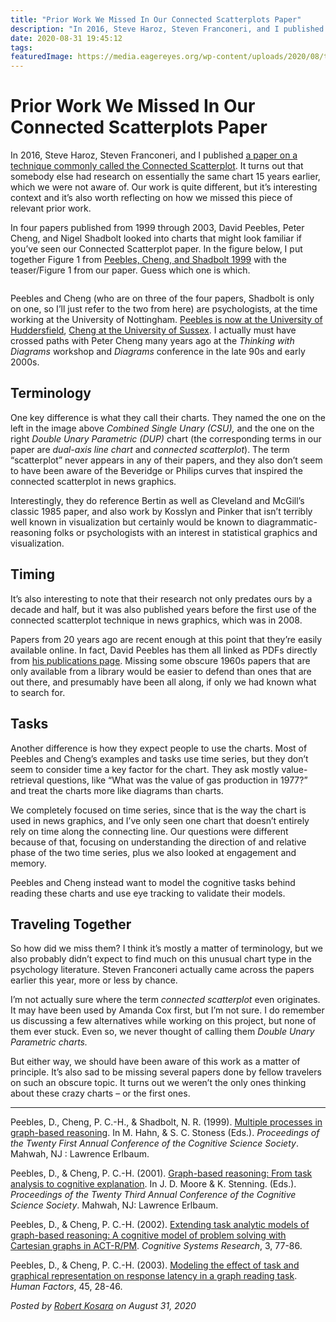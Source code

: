 ```yaml
---
title: "Prior Work We Missed In Our Connected Scatterplots Paper"
description: "In 2016, Steve Haroz, Steven Franconeri, and I published a paper on a technique commonly called the Connected Scatterplot. It turns out that somebody else had research on essentially the same chart 15 years earlier, which we were not aware of. Our work is quite different, but it’s interesting context and it’s also worth reflecting on how we missed this piece of relevant prior work."
date: 2020-08-31 19:45:12
tags: 
featuredImage: https://media.eagereyes.org/wp-content/uploads/2020/08/teasers.png
---
```


# Prior Work We Missed In Our Connected Scatterplots Paper

In 2016, Steve Haroz, Steven Franconeri, and I published <a href="/papers/the-connected-scatterplot-for-presenting-paired-time-series" data-type="post" data-id="9076">a paper on a technique commonly called the Connected Scatterplot</a>. It turns out that somebody else had research on essentially the same chart 15 years earlier, which we were not aware of. Our work is quite different, but it’s interesting context and it’s also worth reflecting on how we missed this piece of relevant prior work.

In four papers published from 1999 through 2003, David Peebles, Peter Cheng, and Nigel Shadbolt looked into charts that might look familiar if you’ve seen our Connected Scatterplot paper. In the figure below, I put together Figure 1 from <a href="https://peebles.sdfeu.org/papers/pee_che_sha1999.pdf">Peebles, Cheng, and Shadbolt 1999</a> with the teaser/Figure 1 from our paper. Guess which one is which.

<figure class="wp-block-image size-large"><img src="https://media.eagereyes.org/wp-content/uploads/2020/08/teasers-1320x1320.png" alt="" class="wp-image-44159"/></figure>

Peebles and Cheng (who are on three of the four papers, Shadbolt is only on one, so I’ll just refer to the two from here) are psychologists, at the time working at the University of Nottingham. <a href="https://pure.hud.ac.uk/en/persons/david-peebles/publications/">Peebles is now at the University of Huddersfield</a>, <a href="http://users.sussex.ac.uk/~peterch/">Cheng at the University of Sussex</a>. I actually must have crossed paths with Peter Cheng many years ago at the <em>Thinking with Diagrams</em> workshop and <em>Diagrams</em> conference in the late 90s and early 2000s.

## Terminology

One key difference is what they call their charts. They named the one on the left in the image above <em>Combined Single Unary (CSU),</em> and the one on the right <em>Double Unary Parametric (DUP)</em> chart (the corresponding terms in our paper are <em>dual-axis line chart</em> and <em>connected scatterplot</em>). The term “scatterplot” never appears in any of their papers, and they also don’t seem to have been aware of the Beveridge or Philips curves that inspired the connected scatterplot in news graphics.

Interestingly, they do reference Bertin as well as Cleveland and McGill’s classic 1985 paper, and also work by Kosslyn and Pinker that isn’t terribly well known in visualization but certainly would be known to diagrammatic-reasoning folks or psychologists with an interest in statistical graphics and visualization.

## Timing

It’s also interesting to note that their research not only predates ours by a decade and half, but it was also published years before the first use of the connected scatterplot technique in news graphics, which was in 2008.

Papers from 20 years ago are recent enough at this point that they’re easily available online. In fact, David Peebles has them all linked as PDFs directly from <a href="https://peebles.sdfeu.org/pubs.html">his publications page</a>. Missing some obscure 1960s papers that are only available from a library would be easier to defend than ones that are out there, and presumably have been all along, if only we had known what to search for.

## Tasks

Another difference is how they expect people to use the charts. Most of Peebles and Cheng’s examples and tasks use time series, but they don’t seem to consider time a key factor for the chart. They ask mostly value-retrieval questions, like “What was the value of gas production in 1977?” and treat the charts more like diagrams than charts.

We completely focused on time series, since that is the way the chart is used in news graphics, and I’ve only seen one chart that doesn’t entirely rely on time along the connecting line. Our questions were different because of that, focusing on understanding the direction of and relative phase of the two time series, plus we also looked at engagement and memory.

Peebles and Cheng instead want to model the cognitive tasks behind reading these charts and use eye tracking to validate their models.

## Traveling Together

So how did we miss them? I think it’s mostly a matter of terminology, but we also probably didn’t expect to find much on this unusual chart type in the psychology literature. Steven Franconeri actually came across the papers earlier this year, more or less by chance.

I’m not actually sure where the term <em>connected scatterplot</em> even originates. It may have been used by Amanda Cox first, but I’m not sure. I do remember us discussing a few alternatives while working on this project, but none of them ever stuck. Even so, we never thought of calling them <em>Double Unary Parametric charts.</em> 

But either way, we should have been aware of this work as a matter of principle. It’s also sad to be missing several papers done by fellow travelers on such an obscure topic. It turns out we weren’t the only ones thinking about these crazy charts – or the first ones.

<hr class="wp-block-separator"/>

Peebles, D., Cheng, P. C.-H., &amp; Shadbolt, N. R. (1999). <a href="https://peebles.sdfeu.org/papers/pee_che_sha1999.pdf">Multiple processes in graph-based reasoning</a>. In M. Hahn, &amp; S. C. Stoness (Eds.). <em>Proceedings of the Twenty First Annual Conference of the Cognitive Science Society</em>. Mahwah, NJ : Lawrence Erlbaum. 

Peebles, D., &amp; Cheng, P. C.-H. (2001). <a href="https://peebles.sdfeu.org/papers/pee_che_cogsci2001.pdf">Graph-based reasoning: From task analysis to cognitive explanation</a>. In J. D. Moore &amp; K. Stenning. (Eds.). <em>Proceedings of the Twenty Third Annual Conference of the Cognitive Science Society</em>. Mahwah, NJ: Lawrence Erlbaum.

Peebles, D., &amp; Cheng, P. C.-H. (2002). <a href="https://peebles.sdfeu.org/papers/pee_che2002.pdf">Extending task analytic models of graph-based reasoning: A cognitive model of problem solving with Cartesian graphs in ACT-R/PM</a>. <em>Cognitive Systems Research</em>, 3, 77-86. 

Peebles, D., &amp; Cheng, P. C.-H. (2003). <a href="https://peebles.sdfeu.org/papers/pee_che2003.pdf">Modeling the effect of task and graphical representation on response latency in a graph reading task</a>. <em>Human Factors</em>, 45, 28-46.


_Posted by <a href="/about">Robert Kosara</a> on August 31, 2020_


